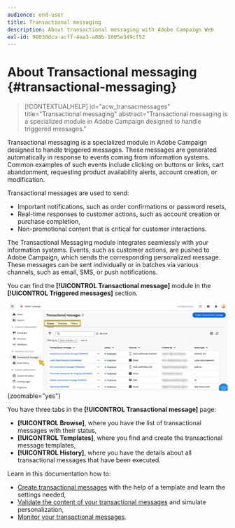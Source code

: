 ```yaml
---
audience: end-user
title: Transactional messaging
description: About transactional messaging with Adobe Campaign Web
exl-id: 90830dca-acff-4aa3-a88b-1005e349cf52
---
```

# About Transactional messaging {#transactional-messaging}

>[!CONTEXTUALHELP]
>id="acw_transacmessages"
>title="Transactional messaging"
>abstract="Transactional messaging is a specialized module in Adobe Campaign designed to handle triggered messages."

<!-- >>[!CONTEXTUALHELP]
>id="acw_transacmessages_exclusionlogs"
>title="Transactional messaging exclusion logs"
>abstract="Transactional messaging exclusion logs" -->

Transactional messaging is a specialized module in Adobe Campaign designed to handle triggered messages. These messages are generated automatically in response to events coming from information systems. Common examples of such events include clicking on buttons or links, cart abandonment, requesting product availability alerts, account creation, or modification.

Transactional messages are used to send: 

* Important notifications, such as order confirmations or password resets,
* Real-time responses to customer actions, such as account creation or purchase completion,
* Non-promotional content that is critical for customer interactions.

The Transactional Messaging module integrates seamlessly with your information systems. Events, such as customer actions, are pushed to Adobe Campaign, which sends the corresponding personalized message. These messages can be sent individually or in batches via various channels, such as email, SMS, or push notifications.

You can find the **[!UICONTROL Transactional message]** module in the **[!UICONTROL Triggered messages]** section.

![Transactional messaging interface showing triggered messages and their statuses](assets/transactional.png){zoomable="yes"}

You have three tabs in the **[!UICONTROL Transactional message]** page: 

* **[!UICONTROL Browse]**, where you have the list of transactional messages with their status,
* **[!UICONTROL Templates]**, where you find and create the transactional message templates,
* **[!UICONTROL History]**, where you have the details about all transactional messages that have been executed.

Learn in this documentation how to: 

* [Create transactional messages](create-transactional.md) with the help of a template and learn the settings needed,
* [Validate the content of your transactional messages](validate-transactional.md) and simulate personalization,
* [Monitor your transactional messages](monitor-transactional.md).